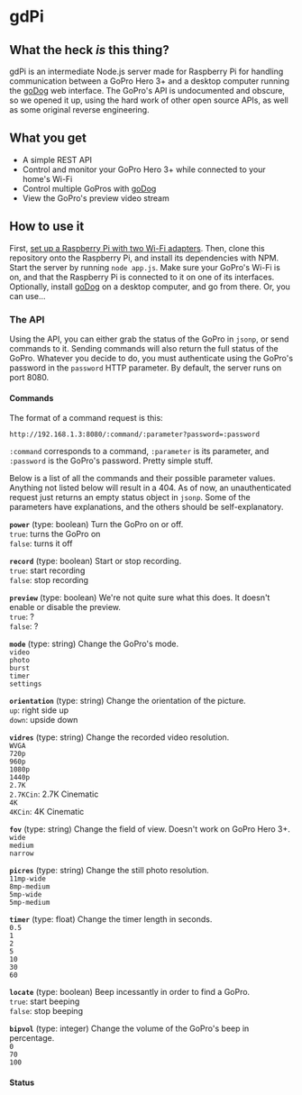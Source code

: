 # gdPi

## What the heck *is* this thing?

gdPi is an intermediate Node.js server made for Raspberry Pi for handling communication between a GoPro Hero 3+ and a desktop computer running the [goDog] web interface. The GoPro's API is undocumented and obscure, so we opened it up, using the hard work of other open source APIs, as well as some original reverse engineering.

## What you get

+ A simple REST API
+ Control and monitor your GoPro Hero 3+ while connected to your home's Wi-Fi
+ Control multiple GoPros with [goDog]
+ View the GoPro's preview video stream

## How to use it

First, [set up a Raspberry Pi with two Wi-Fi adapters](http://www.processthings.com/post/66023171876/how-to-connect-your-raspberry-pi-to-two-wi-fi-networks). Then, clone this repository onto the Raspberry Pi, and install its dependencies with NPM. Start the server by running `node app.js`. Make sure your GoPro's Wi-Fi is on, and that the Raspberry Pi is connected to it on one of its interfaces. Optionally, install [goDog] on a desktop computer, and go from there. Or, you can use...

### The API

Using the API, you can either grab the status of the GoPro in `jsonp`, or send commands to it. Sending commands will also return the full status of the GoPro. Whatever you decide to do, you must authenticate using the GoPro's password in the `password` HTTP parameter. By default, the server runs on port 8080.

#### Commands

The format of a command request is this:

    http://192.168.1.3:8080/:command/:parameter?password=:password
    
`:command` corresponds to a command, `:parameter` is its parameter, and `:password` is the GoPro's password. Pretty simple stuff.

Below is a list of all the commands and their possible parameter values. Anything not listed below will result in a 404. As of now, an unauthenticated request just returns an empty status object in `jsonp`. Some of the parameters have explanations, and the others should be self-explanatory.

**`power`** (type: boolean) Turn the GoPro on or off.  
`true`: turns the GoPro on  
`false`: turns it off  

**`record`** (type: boolean) Start or stop recording.  
`true`: start recording  
`false`: stop recording

**`preview`** (type: boolean) We're not quite sure what this does. It doesn't enable or disable the preview.  
`true`: ?  
`false`: ?

**`mode`** (type: string) Change the GoPro's mode.  
`video`  
`photo`  
`burst`  
`timer`  
`settings`  

**`orientation`** (type: string) Change the orientation of the picture.  
`up`: right side up  
`down`: upside down  

**`vidres`** (type: string) Change the recorded video resolution.  
`WVGA`  
`720p`  
`960p`  
`1080p`  
`1440p`  
`2.7K`  
`2.7KCin`: 2.7K Cinematic  
`4K`  
`4KCin`: 4K Cinematic 

**`fov`** (type: string) Change the field of view. Doesn't work on GoPro Hero 3+.  
`wide`  
`medium`  
`narrow`  

**`picres`** (type: string) Change the still photo resolution.  
`11mp-wide`  
`8mp-medium`  
`5mp-wide`  
`5mp-medium`  

**`timer`** (type: float) Change the timer length in seconds.  
`0.5`  
`1`  
`2`  
`5`  
`10`  
`30`  
`60`  

**`locate`** (type: boolean) Beep incessantly in order to find a GoPro.  
`true`: start beeping  
`false`: stop beeping

**`bipvol`** (type: integer) Change the volume of the GoPro's beep in percentage.  
`0`  
`70`  
`100`  

#### Status

[goDog]: https://github.com/FrontRush/goDog
